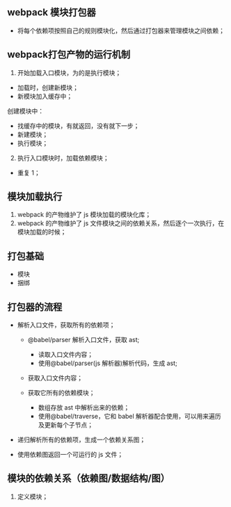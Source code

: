 ## webpack 模块打包器

* 将每个依赖项按照自己的规则模块化，然后通过打包器来管理模块之间依赖；

## webpack打包产物的运行机制

1. 开始加载入口模块，为的是执行模块；

- 加载时，创建新模块；
- 新模块加入缓存中；

创建模块中：

- 找缓存中的模块，有就返回，没有就下一步；
- 新建模块；
- 执行模块；

2. 执行入口模块时，加载依赖模块；

- 重复 1；

## 模块加载执行

1. webpack 的产物维护了 js 模块加载的模块化库；
2. webpack 的产物维护了 js 文件模块之间的依赖关系，然后逐个一次执行，在模块加载的时候；

## 打包基础

- 模块
- 捆绑

## 打包器的流程

- 解析入口文件，获取所有的依赖项；
  - @babel/parser 解析入口文件，获取 ast;

    - 读取入口文件内容；
    - 使用@babel/parser(js 解析器)解析代码，生成 ast;

  - 获取入口文件内容；

  - 获取它所有的依赖模块；
    - 数组存放 ast 中解析出来的依赖；
    - 使用@babel/traverse，它和 babel 解析器配合使用，可以用来遍历及更新每个子节点；

- 递归解析所有的依赖项，生成一个依赖关系图；

- 使用依赖图返回一个可运行的 js 文件；

## 模块的依赖关系（依赖图/数据结构/图）

1. 定义模块；


